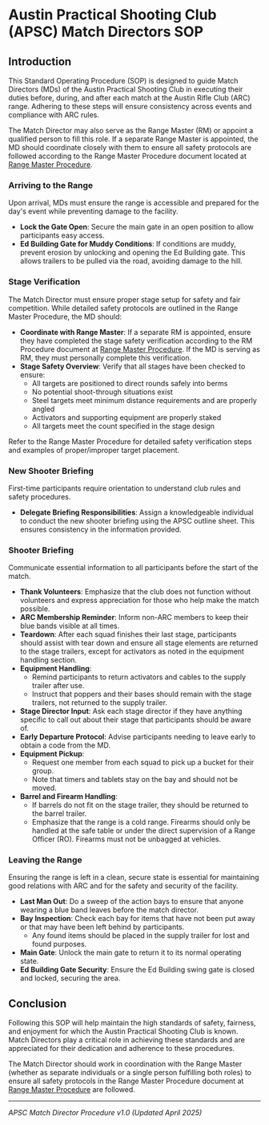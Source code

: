 # Austin Practical Shooting Club (APSC) Match Directors SOP

## Introduction
This Standard Operating Procedure (SOP) is designed to guide Match Directors (MDs) of the Austin Practical Shooting Club in executing their duties before, during, and after each match at the Austin Rifle Club (ARC) range. Adhering to these steps will ensure consistency across events and compliance with ARC rules.

The Match Director may also serve as the Range Master (RM) or appoint a qualified person to fill this role. If a separate Range Master is appointed, the MD should coordinate closely with them to ensure all safety protocols are followed according to the Range Master Procedure document located at [Range Master Procedure](RangeMaster_Procedure.md).

### Arriving to the Range
Upon arrival, MDs must ensure the range is accessible and prepared for the day's event while preventing damage to the facility.

- **Lock the Gate Open**: Secure the main gate in an open position to allow participants easy access.
- **Ed Building Gate for Muddy Conditions**: If conditions are muddy, prevent erosion by unlocking and opening the Ed Building gate. This allows trailers to be pulled via the road, avoiding damage to the hill.

### Stage Verification
The Match Director must ensure proper stage setup for safety and fair competition. While detailed safety protocols are outlined in the Range Master Procedure, the MD should:

- **Coordinate with Range Master**: If a separate RM is appointed, ensure they have completed the stage safety verification according to the RM Procedure document at [Range Master Procedure](RangeMaster_Procedure.md). If the MD is serving as RM, they must personally complete this verification.
- **Stage Safety Overview**: Verify that all stages have been checked to ensure:
  - All targets are positioned to direct rounds safely into berms
  - No potential shoot-through situations exist
  - Steel targets meet minimum distance requirements and are properly angled
  - Activators and supporting equipment are properly staked
  - All targets meet the count specified in the stage design
  
Refer to the Range Master Procedure for detailed safety verification steps and examples of proper/improper target placement.

### New Shooter Briefing
First-time participants require orientation to understand club rules and safety procedures.

- **Delegate Briefing Responsibilities**: Assign a knowledgeable individual to conduct the new shooter briefing using the APSC outline sheet. This ensures consistency in the information provided.

### Shooter Briefing
Communicate essential information to all participants before the start of the match.

- **Thank Volunteers**: Emphasize that the club does not function without volunteers and express appreciation for those who help make the match possible.
- **ARC Membership Reminder**: Inform non-ARC members to keep their blue bands visible at all times.
- **Teardown**: After each squad finishes their last stage, participants should assist with tear down and ensure all stage elements are returned to the stage trailers, except for activators as noted in the equipment handling section.
- **Equipment Handling**:
  - Remind participants to return activators and cables to the supply trailer after use.
  - Instruct that poppers and their bases should remain with the stage trailers, not returned to the supply trailer.
- **Stage Director Input**: Ask each stage director if they have anything specific to call out about their stage that participants should be aware of.
- **Early Departure Protocol**: Advise participants needing to leave early to obtain a code from the MD.
- **Equipment Pickup**:
  - Request one member from each squad to pick up a bucket for their group.
  - Note that timers and tablets stay on the bay and should not be moved.
- **Barrel and Firearm Handling**:
  - If barrels do not fit on the stage trailer, they should be returned to the barrel trailer.
  - Emphasize that the range is a cold range. Firearms should only be handled at the safe table or under the direct supervision of a Range Officer (RO). Firearms must not be unbagged at vehicles.

### Leaving the Range
Ensuring the range is left in a clean, secure state is essential for maintaining good relations with ARC and for the safety and security of the facility.

- **Last Man Out**: Do a sweep of the action bays to ensure that anyone wearing a blue band leaves before the match director.
- **Bay Inspection**: Check each bay for items that have not been put away or that may have been left behind by participants.
  - Any found items should be placed in the supply trailer for lost and found purposes.
- **Main Gate**: Unlock the main gate to return it to its normal operating state.
- **Ed Building Gate Security**: Ensure the Ed Building swing gate is closed and locked, securing the area.

## Conclusion
Following this SOP will help maintain the high standards of safety, fairness, and enjoyment for which the Austin Practical Shooting Club is known. Match Directors play a critical role in achieving these standards and are appreciated for their dedication and adherence to these procedures.

The Match Director should work in coordination with the Range Master (whether as separate individuals or a single person fulfilling both roles) to ensure all safety protocols in the Range Master Procedure document at [Range Master Procedure](RangeMaster_Procedure.md) are followed.

---

*APSC Match Director Procedure v1.0 (Updated April 2025)*